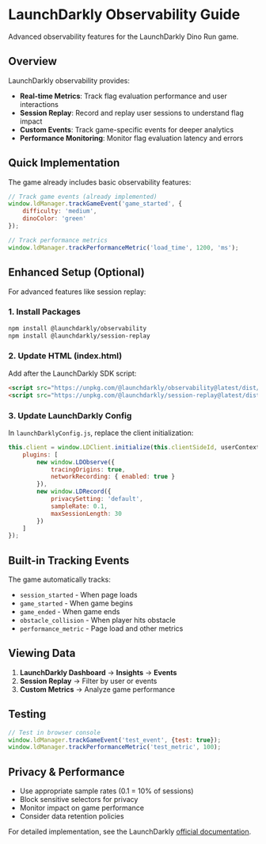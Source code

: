 # LaunchDarkly Observability Guide

Advanced observability features for the LaunchDarkly Dino Run game.

## Overview

LaunchDarkly observability provides:
- **Real-time Metrics**: Track flag evaluation performance and user interactions
- **Session Replay**: Record and replay user sessions to understand flag impact
- **Custom Events**: Track game-specific events for deeper analytics
- **Performance Monitoring**: Monitor flag evaluation latency and errors

## Quick Implementation

The game already includes basic observability features:

```javascript
// Track game events (already implemented)
window.ldManager.trackGameEvent('game_started', {
    difficulty: 'medium',
    dinoColor: 'green'
});

// Track performance metrics
window.ldManager.trackPerformanceMetric('load_time', 1200, 'ms');
```

## Enhanced Setup (Optional)

For advanced features like session replay:

### 1. Install Packages
```bash
npm install @launchdarkly/observability
npm install @launchdarkly/session-replay
```

### 2. Update HTML (index.html)
Add after the LaunchDarkly SDK script:
```html
<script src="https://unpkg.com/@launchdarkly/observability@latest/dist/observability.min.js"></script>
<script src="https://unpkg.com/@launchdarkly/session-replay@latest/dist/session-replay.min.js"></script>
```

### 3. Update LaunchDarkly Config
In `launchDarklyConfig.js`, replace the client initialization:

```javascript
this.client = window.LDClient.initialize(this.clientSideId, userContext, {
    plugins: [
        new window.LDObserve({
            tracingOrigins: true,
            networkRecording: { enabled: true }
        }),
        new window.LDRecord({
            privacySetting: 'default',
            sampleRate: 0.1,
            maxSessionLength: 30
        })
    ]
});
```

## Built-in Tracking Events

The game automatically tracks:
- `session_started` - When page loads
- `game_started` - When game begins
- `game_ended` - When game ends
- `obstacle_collision` - When player hits obstacle
- `performance_metric` - Page load and other metrics

## Viewing Data

1. **LaunchDarkly Dashboard** → **Insights** → **Events**
2. **Session Replay** → Filter by user or events
3. **Custom Metrics** → Analyze game performance

## Testing

```javascript
// Test in browser console
window.ldManager.trackGameEvent('test_event', {test: true});
window.ldManager.trackPerformanceMetric('test_metric', 100);
```

## Privacy & Performance

- Use appropriate sample rates (0.1 = 10% of sessions)
- Block sensitive selectors for privacy
- Monitor impact on game performance
- Consider data retention policies

For detailed implementation, see the LaunchDarkly [official documentation](https://launchdarkly.com/docs/sdk/observability/javascript). 
